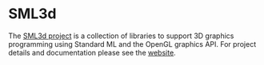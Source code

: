 # SML3d

The [SML3d project](http://sml3d.cs.uchicago.edu/) is a collection of libraries to support 3D graphics programming using Standard ML and the OpenGL graphics API.  For project details and documentation please see the [website](http://sml3d.cs.uchicago.edu/).
